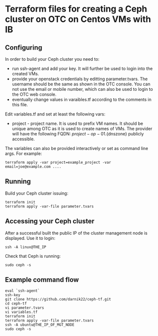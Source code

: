 # Terraform files for creating a Ceph cluster on OTC on Centos VMs with IB

## Configuring
In order to build your Ceph cluster you need to:
* run ssh-agent and add your key. It will further be used to login into the created VMs.
* provide your openstack credentials by editting parameter.tvars. The username should be the same as shown in the OTC console. You can not use the email or mobile number, which can also be used to login to the OTC web console. 
* eventually change values in varaibles.tf according to the comments in this file.

Edit variables.tf and set at least the following vars:
* project - project name. It is used to prefix VM names. It should be unique among OTC as it is used to create names of VMs. The provider will have the following FQDN: ${project}-op-01.${dnszone} publicly accessible.

The variables can also be provided interactively or set as command line args. For example:
```
terraform apply -var project=example_project -var email=joe@example.com ....
```

## Running
Build your Ceph cluster issuing:
```
terraform init
terraform apply -var-file parameter.tvars
```
## Accessing your Ceph cluster
After a successful built the public IP of the cluster management node is displayed. Use it to login:
```
ssh -A linux@THE_IP
```

Check that Ceph is running:
```
sudo ceph -s
```

## Example command flow
```
eval `ssh-agent`
ssh-key
git clone https://github.com/darnik22/ceph-tf.git
cd ceph-tf
vi parameter.tvars
vi variables.tf
terraform init
terraform apply -var-file parameter.tvars
ssh -A ubuntu@THE_IP_OF_MGT_NODE
sudo ceph -s
```







